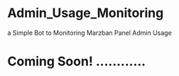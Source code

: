 # Admin_Usage_Monitoring
a Simple Bot to Monitoring Marzban Panel Admin Usage 
 
# Coming Soon! ............ 
